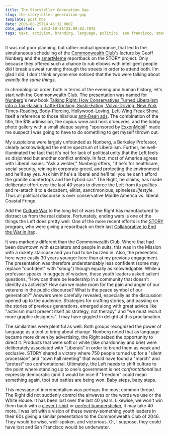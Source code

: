 ```yaml
---
title: The Storyteller Generation Gap
slug: the-storyteller-generation-gap
template: post.hbs
date: 2006-08-25T14:46:32.000Z
date_updated:   2013-10-21T22:09:02.784Z
tags: text, activism, branding, language, politics, san francisco, smartmeme, war
---
```


It was not poor planning, but rather mutual ignorance, that led to the simultaneous scheduling of the <a href="http://www.commonwealthclub.org/" title="CommonwealthClub.org">Commonwealth Club</a>'s lecture by Geoff Nunberg and the <a href="http://smartmeme.com/" title="smartMeme.com">smartMeme</a> reportback on the STORY project. Only because they offered such a chance to rub elbows with intelligent people did I break a sweat running through the streets in order to attend both. I'm glad I did. I don't think anyone else noticed that the two were talking about <em>exactly the same things</em>.<!--more-->

In chronological order, both in terms of the evening and human history, let's start with the Commonwealth Club. The presentation was named for <a href="http://www-csli.stanford.edu/~nunberg/" title="Personal page at Stanford.edu">Nunberg</a>'s new book <a href="http://www.amazon.com/gp/product/1586483862/" title="'Talking Right' on Amazon">Talking Right: How Conservatives Turned Liberalism into a Tax-Raising, Latte-Drinking, Sushi-Eating, Volvo-Driving, New York Times-Reading, Body-Piercing, Hollywood-Loving, Left-Wing Freak Show</a>, itself a reference to those hilarious <a href="http://dir.salon.com/story/opinion/conason/2004/01/08/dean_ad/index.html" title="Salon.com">anti-Dean ads</a>. The combination of the title, the $18 admission, the copius wine and hors d'oeuvres, and the lobby photo gallery with a small plaque saying "sponsored by <a href="http://www.exxonsecrets.org/" title="ExxonSecrets.org">ExxonMobil</a>" made me suspect I was going to have to do something to get myself thrown out.

My suspicions were largely unfounded as Nunberg, a Berkeley Professor, clearly acknowledged the entire spectrum of Liberalism. Further, he well-illuminated the fact that it's not for lack of political unity that the Left feels so disjointed but another conflict entirely. In fact, most of America agrees with Liberal issues. "Ask a welder," Nunberg offers, "if he's for healthcare, social security, reining in corporate greed, and protecting the environment and he'll say yes. Ask him if he's a liberal and he'll tell you he can't afford the granite countertops and the hybrid car." The Right, he claims, has made deliberate effort over the last 40 years to divorce the Left from its <em>politics</em> and re-attach it to a decadent, elitist, sanctimonious, spineless <em>lifestyle</em>. Thus all political discourse is over conservative Middle America vs. liberal Coastal Fringe.

Add the <a href="http://www.policyreview.org/dec00/Fonte.html" title="'Why There is a Culture War' on PolicyReview.org">Culture War</a> to the long list of wars the Right has manufactured to distract us from the real debate. Fortunately, ending wars is one of the things the Left does pretty well. One of the more recent efforts is the <acronym title="Strategy, Training, and Organizing Resources for Youth">STORY</acronym> program, who were giving a reportback on their last <a href="http://smartmeme.com/article.php?list=type&type=69" title="STORY on smartMeme">Collaborative to End the War in Iraq</a>.

It was markedly different than the Commonwealth Club. Where that had been downtown with escalators and people in suits, this was in the Mission with a rickety staircase and you had to be buzzed in. Also, the presenters here were easily 30 years younger here than at my previous engagement. The presentation was therefore understandably less confident (some may replace "confident" with "smug") though equally as knowledgable. While a professor speaks in nuggets of wisdom, these youth leaders asked salient questions, "How can there be leadership in a community that doesn't identify as activists? How can we make room for the pain and anger of our veterans in the public discourse? What is the peace symbol of our generation?" Answers were carefully revealed, especially as the discussion opened up to the audience. Strategies for crafting stories, and passing on the stories of previous generations, emerged along with great advice like "activism must present itself as strategy, not therapy" and "we must recruit more graphic designers". I may have giggled in delight at this proclamation.

The similarities were plentiful as well. Both groups recognized the power of language as a tool to bring about change. Nunberg noted that as language became more driven by advertising, the Right seized the opportunity to direct it. Products that were soft or white (like chardonnay and brie) were deliberately associated with "Liberals" in order to brand them as weak and exclusive. STORY shared a victory where 750 people turned up for a "silent procession" and "town hall meeting" that would have found a "march" and "protest" too confrontational. Ultimately, the Left needs to shift culture to the point where standing up to one's government is not <em>confrontational</em> but expressly democratic (and it would be nice if "freedom" could mean something again, too) but battles are being won. Baby steps, baby steps.

This message of incrementalism was perhaps the most common thread. The Right did not suddenly control the airwaves or the words we use or the White House. It has been lost over the last 40 years. Likewise, we won't win them back with a <a href="http://www.cafepress.com/thewhitehouse/655811" title="Whitehouse.org">clever t-shirt</a> or <a href="http://www.unamerican.com/catalog/" title="Un-American.com">perfect bumpersticker</a>, it may take 40 more. I was left with a vision of these twenty-something youth leaders in their 60s giving a similar presentation to the Commonwealth Club of 2046. They would be wise, well-spoken, and victorious. Or, I suppose, they could have lost and San Francisco would be underwater.
